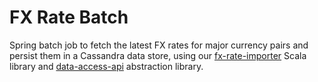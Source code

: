 # FX Rate Batch
Spring batch job to fetch the latest FX rates for major currency pairs and persist them in a Cassandra data store, using our [fx-rate-importer](https://github.com/sharpecapital/fx-rate-importer) Scala library and [data-access-api](https://github.com/sharpecapital/data-access-api) abstraction library.
